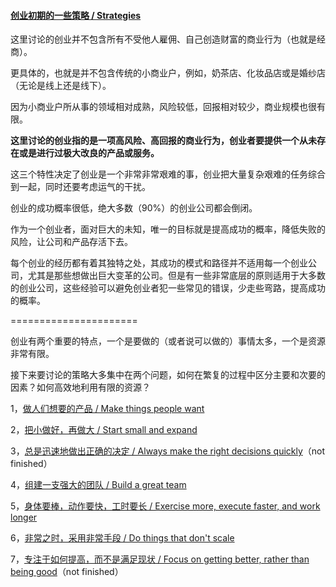 #### [创业初期的一些策略 / Strategies](https://github.com/linyingkui/startup/tree/master/three/README.md)

这里讨论的创业并不包含所有不受他人雇佣、自己创造财富的商业行为（也就是经商）。

更具体的，也就是并不包含传统的小商业户，例如，奶茶店、化妆品店或是婚纱店（无论是线上还是线下）。

因为小商业户所从事的领域相对成熟，风险较低，回报相对较少，商业规模也很有限。

**这里讨论的创业指的是一项高风险、高回报的商业行为，创业者要提供一个从未存在或是进行过极大改良的产品或服务。**

这三个特性决定了创业是一个非常非常艰难的事，创业把大量复杂艰难的任务综合到一起，同时还要考虑运气的干扰。

创业的成功概率很低，绝大多数（90%）的创业公司都会倒闭。

作为一个创业者，面对巨大的未知，唯一的目标就是提高成功的概率，降低失败的风险，让公司和产品存活下去。

每个创业的经历都有着其独特之处，其成功的模式和路径并不适用每一个创业公司，尤其是那些想做出巨大变革的公司。但是有一些非常底层的原则适用于大多数的创业公司，这些经验可以避免创业者犯一些常见的错误，少走些弯路，提高成功的概率。

======================

创业有两个重要的特点，一个是要做的（或者说可以做的）事情太多，一个是资源非常有限。

接下来要讨论的策略大多集中在两个问题，如何在繁复的过程中区分主要和次要的因素？如何高效地利用有限的资源？

1，[做人们想要的产品 / Make things people want](https://github.com/linyingkui/startup/tree/master/three/market-fit/README.md)

2，[把小做好，再做大 / Start small and expand](https://github.com/linyingkui/startup/tree/master/three/start-small/README.md)

3，[总是迅速地做出正确的决定 / Always make the right decisions quickly](https://github.com/linyingkui/startup/tree/master/three/decisions/README.md)（not finished）

4，[组建一支强大的团队 / Build a great team](https://github.com/linyingkui/startup/tree/master/three/team/README.md)

5，[身体要棒，动作要快，工时要长 / Exercise more, execute faster, and work longer](https://github.com/linyingkui/startup/tree/master/three/quick/README.md)

6，[非常之时，采用非常手段 / Do things that don't scale](https://github.com/linyingkui/startup/tree/master/three/not-scale/README.md)

7，[专注于如何提高，而不是满足现状 / Focus on getting better, rather than being good](https://github.com/linyingkui/startup/tree/master/three/better/README.md)（not finished）

